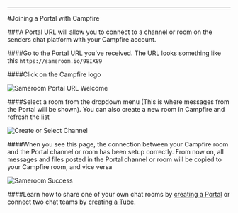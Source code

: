 ---

#Joining a Portal with Campfire

###A Portal URL will allow you to connect to a channel or room on the senders chat platform with your Campfire account. 

####Go to the Portal URL you’ve received. The URL looks something like this `https://sameroom.io/98IX89`

####Click on the Campfire logo

![Sameroom Portal URL Welcome](https://in.kato.im/b450e18e6de4847cc19396187d655a94b4a7bb5f6c417d0f7ba124d942f6738d/Sameroom-Select-Platform-_0000_campfire.png)

####Select a room from the dropdown menu (This is where messages from the Portal will be shown). You can also create a new room in Campfire and refresh the list

![Create or Select Channel](https://in.kato.im/f3e2a5d2c14da062602e45bc1cf2b495b672087398f28d09162ded75ff6a848b/Sameroom%20Join%20Portal%20Select%20Room%20ALL.png)

####When you see this page, the connection between your Campfire room and the Portal channel or room has been setup correctly. From now on, all messages and files posted in the Portal channel or room will be copied to your Campfire room, and vice versa

![Sameroom Success](https://in.kato.im/bc1ac42c1d1d5632a436e92b5b3603422261f99a64c602007a895ecd38973336/Sameroom%20Join%20Portal%20Success%20copy.png)

####Learn how to share one of your own chat rooms by [creating a Portal](/getting-started/en/tubes-portals/portals) or connect two chat teams by [creating a Tube](/getting-started/en/tubes-portals/tubes).
